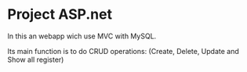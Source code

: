 # Project ASP.net 

In this an webapp wich use MVC with MySQL.

Its main function is to do CRUD operations: 
(Create, Delete, Update and Show all register)
